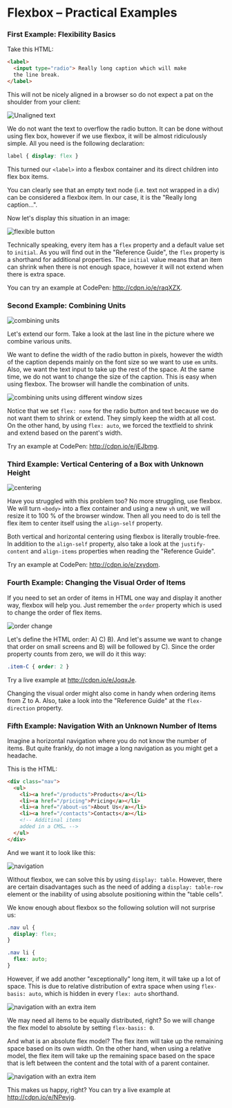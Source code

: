 Flexbox – Practical Examples
============================

### First Example: Flexibility Basics

Take this HTML:

```html
<label>
  <input type="radio"> Really long caption which will make
  the line break.
</label>
```

This will not be nicely aligned in a browser so do not expect a pat on the
shoulder from your client:

![Unaligned text](<images/flexbox-priklady-1.jpg>)

We do not want the text to overflow the radio button. It can be done without
using flex box, however if we use flexbox, it will be almost ridiculously
simple. All you need is the following declaration:

```css
label { display: flex }
```

This turned our `<label>` into a flexbox container and its direct children into
flex box items.

You can clearly see that an empty text node (i.e. text not wrapped in a div) can
be considered a flexbox item. In our case, it is the "Really long caption…".

Now let's display this situation in an image:

![flexible button](<images/flexbox-priklady-2.jpg>)

Technically speaking, every item has a `flex` property and a default value set
to `initial`. As you will find out in the "Reference Guide", the `flex` property
is a shorthand for additional properties. The `initial` value means that an item
can shrink when there is not enough space, however it will not extend when there
is extra space.

You can try an example at CodePen: <http://cdpn.io/e/raqXZX>.

### Second Example: Combining Units

![combining units](<images/flexbox-priklady-3.jpg>)

Let's extend our form. Take a look at the last line in the picture where we
combine various units.

We want to define the width of the radio button in pixels, however the width of
the caption depends mainly on the font size so we want to use `em` units. Also,
we want the text input to take up the rest of the space. At the same time, we do
not want to change the size of the caption. This is easy when using flexbox. The
browser will handle the combination of units.

![combining units using different window sizes](<images/flexbox-priklady-4.jpg>)

Notice that we set `flex: none` for the radio button and text because we do not
want them to shrink or extend. They simply keep the width at all cost. On the
other hand, by using `flex: auto`, we forced the textfield to shrink and extend
based on the parent's width.

Try an example at CodePen: <http://cdpn.io/e/jEJbmg>.

### Third Example: Vertical Centering of a Box with Unknown Height

![centering](<images/flexbox-priklady-5.jpg>)

Have you struggled with this problem too? No more struggling, use flexbox. We
will turn `<body>` into a flex container and using a new `vh` unit, we will
resize it to 100 % of the browser window. Then all you need to do is tell the
flex item to center itself using the `align-self` property.

Both vertical and horizontal centering using flexbox is literally trouble-free.
In addition to the `align-self` property, also take a look at the
`justify-content` and `align-items` properties when reading the "Reference
Guide".

Try an example at CodePen: <http://cdpn.io/e/zxydom>.

### Fourth Example: Changing the Visual Order of Items

If you need to set an order of items in HTML one way and display it another way,
flexbox will help you. Just remember the `order` property which is used to
change the order of flex items.

![order change](<images/flexbox-priklady-6.jpg>)

Let's define the HTML order: A) C) B). And let's assume we want to change that
order on small screens and B) will be followed by C). Since the order property
counts from zero, we will do it this way:

```css
.item-C { order: 2 }
```

Try a live example at <http://cdpn.io/e/JoqxJe>.

Changing the visual order might also come in handy when ordering items from Z to
A. Also, take a look into the "Reference Guide" at the `flex-direction`
property.

### Fifth Example: Navigation With an Unknown Number of Items

Imagine a horizontal navigation where you do not know the number of items. But
quite frankly, do not image a long navigation as you might get a headache.

This is the HTML:

```html
<div class="nav">
  <ul>
    <li><a href="/products">Products</a></li>
    <li><a href="/pricing">Pricing</a></li>
    <li><a href="/about-us">About Us</a></li>
    <li><a href="/contacts">Contacts</a></li>
    <!-- Additinal items
    added in a CMS… -->
  </ul>
</div>
```

And we want it to look like this:

![navigation](<images/flexbox-priklady-7.jpg>)

Without flexbox, we can solve this by using `display: table`. However, there are
certain disadvantages such as the need of adding a `display: table-row` element
or the inability of using absolute positioning within the "table cells".

We know enough about flexbox so the following solution will not surprise us:

```css
.nav ul {
  display: flex;
}

.nav li {
  flex: auto;
}
```

However, if we add another "exceptionally" long item, it will take up a lot of
space. This is due to relative distribution of extra space when using
`flex-basis: auto`, which is hidden in every `flex: auto` shorthand.

![navigation with an extra item](<images/flexbox-priklady-8.jpg>)

We may need all items to be equally distributed, right? So we will change the
flex model to absolute by setting `flex-basis: 0`.

And what is an absolute flex model? The flex item will take up the remaining
space based on its own width. On the other hand, when using a relative model,
the flex item will take up the remaining space based on the space that is left
between the content and the total with of a parent container.

![navigation with an extra item](<images/flexbox-priklady-9.jpg>)

This makes us happy, right? You can try a live example at
<http://cdpn.io/e/NPevjg>.
